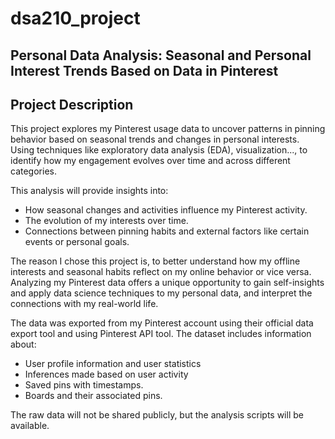 # dsa210_project

## Personal Data Analysis: Seasonal and Personal Interest Trends Based on Data in Pinterest

## Project Description
This project explores my Pinterest usage data to uncover patterns in pinning behavior based on seasonal trends and changes in personal interests. Using techniques like exploratory data analysis (EDA), visualization..., to identify how my engagement evolves over time and across different categories.

This analysis will provide insights into:
- How seasonal changes and activities influence my Pinterest activity.
- The evolution of my interests over time.
- Connections between pinning habits and external factors like certain events or personal goals.

The reason I chose this project is, to better understand how my offline interests and seasonal habits reflect on my online behavior or vice versa. Analyzing my Pinterest data offers a unique opportunity to gain self-insights and apply data science techniques to my personal data, and interpret the connections with my real-world life.

The data was exported from my Pinterest account using their official data export tool and using Pinterest API tool. The dataset includes information about:
- User profile information and user statistics
- Inferences made based on user activity
- Saved pins with timestamps.
- Boards and their associated pins.
  
The raw data will not be shared publicly, but the analysis scripts will be available.
